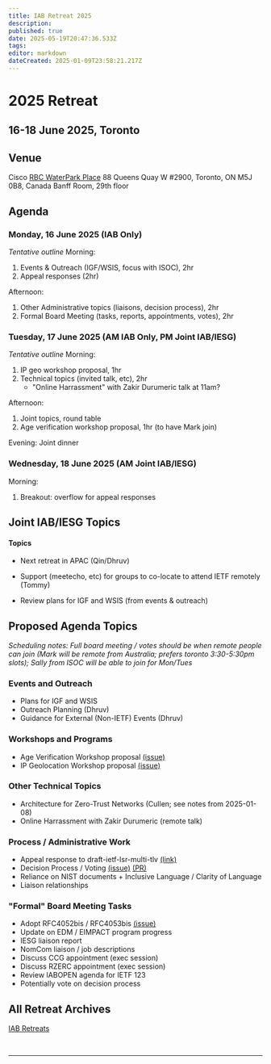 ```yaml
---
title: IAB Retreat 2025
description: 
published: true
date: 2025-05-19T20:47:36.533Z
tags: 
editor: markdown
dateCreated: 2025-01-09T23:58:21.217Z
---
```


# 2025 Retreat

## 16-18 June 2025, Toronto



## Venue

Cisco
[RBC WaterPark Place](https://www.google.com/maps/place/RBC+WaterPark+Place/@43.6412316,-79.3806854,711m/data=!3m3!1e3!4b1!5s0x882b3757de085e91:0xc359f58994eb5f5!4m6!3m5!1s0x89d4cb2b39ecdfff:0x339b036765fc71b3!8m2!3d43.6412277!4d-79.3781051!16s%2Fg%2F11b6hs_351?entry=ttu&g_ep=EgoyMDI1MDIxMC4wIKXMDSoJLDEwMjExMjM0SAFQAw%3D%3D)
88 Queens Quay W #2900, 
Toronto, ON M5J 0B8, Canada
Banff Room, 29th floor

## Agenda

### Monday, 16 June 2025 (IAB Only)

*Tentative outline*
Morning:
1. Events & Outreach (IGF/WSIS, focus with ISOC), 2hr
1. Appeal responses (2hr)

Afternoon:
1. Other Administrative topics (liaisons, decision process), 2hr
1. Formal Board Meeting (tasks, reports, appointments, votes), 2hr

### Tuesday, 17 June 2025 (AM IAB Only, PM Joint IAB/IESG)

*Tentative outline*
Morning:
1. IP geo workshop proposal, 1hr
1. Technical topics (invited talk, etc), 2hr
	- "Online Harrassment" with Zakir Durumeric talk at 11am?

Afternoon:
1. Joint topics, round table
1. Age verification workshop proposal, 1hr (to have Mark join)

Evening:
Joint dinner

### Wednesday, 18 June 2025 (AM Joint IAB/IESG)

Morning:
1. Breakout: overflow for appeal responses


## Joint IAB/IESG Topics


#### Topics

- Next retreat in APAC (Qin/Dhruv)
- Support (meetecho, etc) for groups to co-locate to attend IETF remotely (Tommy)

- Review plans for IGF and WSIS (from events & outreach)

## Proposed Agenda Topics

*Scheduling notes: Full board meeting / votes should be when remote people can join (Mark will be remote from Australia; prefers toronto 3:30-5:30pm slots); Sally from ISOC will be able to join for Mon/Tues*

### Events and Outreach

- Plans for IGF and WSIS 
- Outreach Planning (Dhruv)
- Guidance for External (Non-IETF) Events (Dhruv)

### Workshops and Programs
- Age Verification Workshop proposal [(issue)](https://github.com/intarchboard/responsibilities/issues/38)
- IP Geolocation Workshop proposal [(issue)](https://github.com/intarchboard/responsibilities/issues/26)

### Other Technical Topics

- Architecture for Zero-Trust Networks (Cullen; see notes from 2025-01-08)
- Online Harrassment with Zakir Durumeric (remote talk)

### Process / Administrative Work
- Appeal response to draft-ietf-lsr-multi-tlv [(link)](https://datatracker.ietf.org/group/iab/appeals/artifact/130)
- Decision Process / Voting [(issue)](https://github.com/intarchboard/responsibilities/issues/2) [(PR)](https://github.com/ietf/wiki.ietf.org/pull/95)
- Reliance on NIST documents + Inclusive Language / Clarity of Language
- Liaison relationships

### "Formal" Board Meeting Tasks
- Adopt RFC4052bis / RFC4053bis [(issue)](https://github.com/intarchboard/responsibilities/issues/35)
- Update on EDM / EIMPACT program progress
- IESG liaison report
- NomCom liaison / job descriptions
- Discuss CCG appointment (exec session)
- Discuss RZERC appointment (exec session)
- Review IABOPEN agenda for IETF 123
- Potentially vote on decision process
 
## All Retreat Archives
[IAB Retreats](/group/iab/IAB_Retreats)

&nbsp;
&nbsp;
&nbsp;

---
